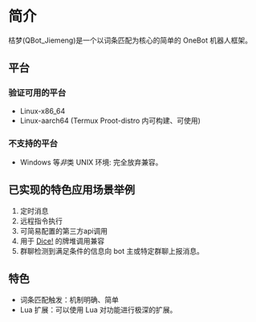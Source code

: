 # 简介

桔梦(QBot_Jiemeng)是一个以词条匹配为核心的简单的 OneBot 机器人框架。

## 平台

### 验证可用的平台

- Linux-x86_64
- Linux-aarch64 (Termux Proot-distro 内可构建、可使用)

### 不支持的平台

- Windows 等*非*类 UNIX 环境: 完全放弃兼容。

## 已实现的特色应用场景举例

1. 定时消息
2. 远程指令执行
3. 可简易配置的第三方api调用
4. 用于 [Dice!](https://github.com/Dice-Developer-Team/Dice) 的牌堆调用兼容
5. 群聊检测到满足条件的信息向 bot 主或特定群聊上报消息。

## 特色

- 词条匹配触发：机制明确、简单
- Lua 扩展：可以使用 Lua 对功能进行极深的扩展。

